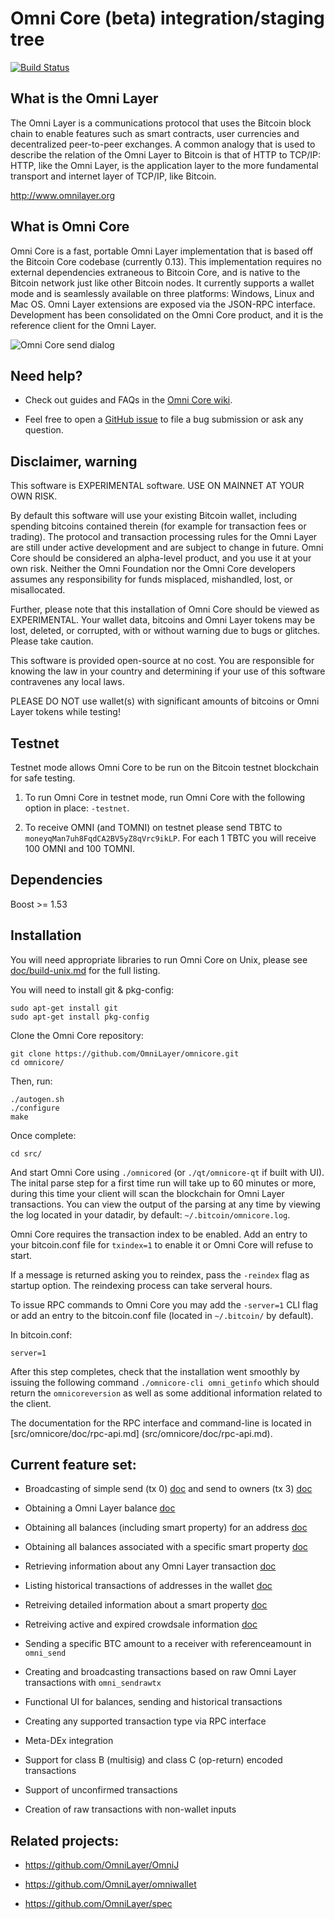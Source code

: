 Omni Core (beta) integration/staging tree
=========================================

[![Build Status](https://travis-ci.org/OmniLayer/omnicore.svg?branch=omnicore-0.0.10)](https://travis-ci.org/OmniLayer/omnicore)

What is the Omni Layer
----------------------
The Omni Layer is a communications protocol that uses the Bitcoin block chain to enable features such as smart contracts, user currencies and decentralized peer-to-peer exchanges. A common analogy that is used to describe the relation of the Omni Layer to Bitcoin is that of HTTP to TCP/IP: HTTP, like the Omni Layer, is the application layer to the more fundamental transport and internet layer of TCP/IP, like Bitcoin.

http://www.omnilayer.org

What is Omni Core
-----------------

Omni Core is a fast, portable Omni Layer implementation that is based off the Bitcoin Core codebase (currently 0.13). This implementation requires no external dependencies extraneous to Bitcoin Core, and is native to the Bitcoin network just like other Bitcoin nodes. It currently supports a wallet mode and is seamlessly available on three platforms: Windows, Linux and Mac OS. Omni Layer extensions are exposed via the JSON-RPC interface. Development has been consolidated on the Omni Core product, and it is the reference client for the Omni Layer.

![Omni Core send dialog](https://i.imgur.com/q2obBQC.png "A screenshot of sending tokens with Omni Core")

Need help?
----------

* Check out guides and FAQs in the [Omni Core wiki](https://github.com/OmniLayer/omnicore/wiki).

* Feel free to open a [GitHub issue](https://github.com/OmniLayer/omnicore/issues) to file a bug submission or ask any question.

Disclaimer, warning
-------------------
This software is EXPERIMENTAL software. USE ON MAINNET AT YOUR OWN RISK.

By default this software will use your existing Bitcoin wallet, including spending bitcoins contained therein (for example for transaction fees or trading).
The protocol and transaction processing rules for the Omni Layer are still under active development and are subject to change in future.
Omni Core should be considered an alpha-level product, and you use it at your own risk. Neither the Omni Foundation nor the Omni Core developers assumes any responsibility for funds misplaced, mishandled, lost, or misallocated.

Further, please note that this installation of Omni Core should be viewed as EXPERIMENTAL. Your wallet data, bitcoins and Omni Layer tokens may be lost, deleted, or corrupted, with or without warning due to bugs or glitches. Please take caution.

This software is provided open-source at no cost. You are responsible for knowing the law in your country and determining if your use of this software contravenes any local laws.

PLEASE DO NOT use wallet(s) with significant amounts of bitcoins or Omni Layer tokens while testing!

Testnet
-------

Testnet mode allows Omni Core to be run on the Bitcoin testnet blockchain for safe testing.

1. To run Omni Core in testnet mode, run Omni Core with the following option in place: `-testnet`.

2. To receive OMNI (and TOMNI) on testnet please send TBTC to `moneyqMan7uh8FqdCA2BV5yZ8qVrc9ikLP`. For each 1 TBTC you will receive 100 OMNI and 100 TOMNI.

Dependencies
------------
Boost >= 1.53

Installation
------------

You will need appropriate libraries to run Omni Core on Unix,
please see [doc/build-unix.md](doc/build-unix.md) for the full listing.

You will need to install git & pkg-config:

```
sudo apt-get install git
sudo apt-get install pkg-config
```

Clone the Omni Core repository:

```
git clone https://github.com/OmniLayer/omnicore.git
cd omnicore/
```

Then, run:

```
./autogen.sh
./configure
make
```
Once complete:

```
cd src/
```
And start Omni Core using `./omnicored` (or `./qt/omnicore-qt` if built with UI). The inital parse step for a first time run
will take up to 60 minutes or more, during this time your client will scan the blockchain for Omni Layer transactions. You can view the
output of the parsing at any time by viewing the log located in your datadir, by default: `~/.bitcoin/omnicore.log`.

Omni Core requires the transaction index to be enabled. Add an entry to your bitcoin.conf file for `txindex=1` to enable it or Omni Core will refuse to start.

If a message is returned asking you to reindex, pass the `-reindex` flag as startup option. The reindexing process can take serveral hours.

To issue RPC commands to Omni Core you may add the `-server=1` CLI flag or add an entry to the bitcoin.conf file (located in `~/.bitcoin/` by default).

In bitcoin.conf:
```
server=1
```

After this step completes, check that the installation went smoothly by issuing the following command `./omnicore-cli omni_getinfo` which should return the `omnicoreversion` as well as some
additional information related to the client.

The documentation for the RPC interface and command-line is located in [src/omnicore/doc/rpc-api.md] (src/omnicore/doc/rpc-api.md).

Current feature set:
--------------------

* Broadcasting of simple send (tx 0) [doc](src/omnicore/doc/rpc-api.md#omni_send) and send to owners (tx 3) [doc](src/omnicore/doc/rpc-api.md#omni_sendsto)

* Obtaining a Omni Layer balance [doc](src/omnicore/doc/rpc-api.md#omni_getbalance)

* Obtaining all balances (including smart property) for an address [doc](src/omnicore/doc/rpc-api.md#omni_getallbalancesforaddress)

* Obtaining all balances associated with a specific smart property [doc](src/omnicore/doc/rpc-api.md#omni_getallbalancesforid)

* Retrieving information about any Omni Layer transaction [doc](src/omnicore/doc/rpc-api.md#omni_gettransaction)

* Listing historical transactions of addresses in the wallet [doc](src/omnicore/doc/rpc-api.md#omni_listtransactions)

* Retreiving detailed information about a smart property [doc](src/omnicore/doc/rpc-api.md#omni_getproperty)

* Retreiving active and expired crowdsale information [doc](src/omnicore/doc/rpc-api.md#omni_getcrowdsale)

* Sending a specific BTC amount to a receiver with referenceamount in `omni_send`

* Creating and broadcasting transactions based on raw Omni Layer transactions with `omni_sendrawtx`

* Functional UI for balances, sending and historical transactions

* Creating any supported transaction type via RPC interface

* Meta-DEx integration

* Support for class B (multisig) and class C (op-return) encoded transactions

* Support of unconfirmed transactions

* Creation of raw transactions with non-wallet inputs

Related projects:
-----------------

* https://github.com/OmniLayer/OmniJ

* https://github.com/OmniLayer/omniwallet

* https://github.com/OmniLayer/spec
